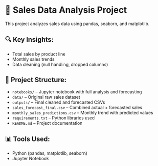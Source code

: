 # 🛒 Sales Data Analysis Project

This project analyzes sales data using pandas, seaborn, and matplotlib.

## 🔍 Key Insights:
- Total sales by product line
- Monthly sales trends
- Data cleaning (null handling, dropped columns)

## 📁 Project Structure:

- `notebooks/` – Jupyter notebook with full analysis and forecasting
- `data/` – Original raw sales dataset
- `outputs/` – Final cleaned and forecasted CSVs
- `sales_forecast_final.csv` – Combined actual + forecasted sales
- `monthly_sales_predictions.csv` – Monthly trend with predicted values
- `requirements.txt` – Python libraries used
- `README.md` – Project documentation


## 📊 Tools Used:
- Python (pandas, matplotlib, seaborn)
- Jupyter Notebook
